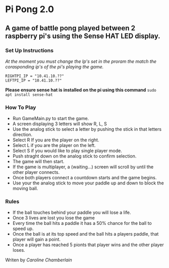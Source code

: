 # Pi Pong 2.0
## A game of battle pong played between 2 raspberry pi's using the Sense HAT LED display.
### Set Up Instructions
*At the moment you must change the Ip's set in the proram the match the corasponding ip's of the pi's playing the game.*
```
RIGHTPI_IP = "10.41.10.??"
LEFTPI_IP = "10.41.10.??"
```
**Please ensure sense hat is installed on the pi using this command**
`sudo apt install sense-hat`
### How To Play 
- Run GameMain.py to start the game.
- A screen displaying 3 letters will show R, L, S
- Use the analog stick to select a letter by pushing the stick in that letters direction.
- Select R If you are the player on the right.
- Select L if you are the player on the left.
- Select S if you would like to play single player mode.
- Push straght down on the analog stick to confirm selection.
- The game will then start.
- If the game is multiplayer, a (waiting...) screen will scroll by until the other player connects.
- Once both players connect a countdown starts and the game begins.
- Use your the analog stick to move your paddle up and down to block the moving ball.
### Rules
- If the ball touches behind your paddle you will lose a life.
- Once 3 lives are lost you lose the game
- Every time the ball hits a paddle it has a 50% chance for the ball to speed up.
- Once the ball is at its top speed and the ball hits a players paddle, that player will gain a  point.
- Once a player has reached 5 pionts that player wins and the other player loses.


  
 Writen by *Caroline Chamberlain*
    
